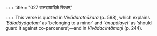 +++
title = "027 बालदायादिकं रिक्थम्"

+++
This verse is quoted in *Vivādaratnākara* (p. 598), which explains
‘*Bāladāyāgatam*’ as ‘belonging to a minor’ and ‘*ānupālayet*’ as
‘should guard it against co-parceners’;—and in *Vivādacintāmaṇi* (p.
244).


